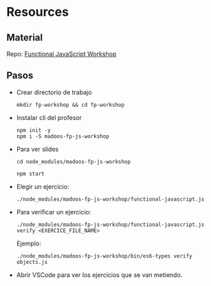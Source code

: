 # Resources

## Material

Repo: [Functional JavaScript Workshop](https://github.com/madoos/functional-javascript-workshop)

## Pasos

- Crear directorio de trabajo

  ```
  mkdir fp-workshop && cd fp-workshop
  ```

- Instalar cli del profesor

  ```
  npm init -y
  npm i -S madoos-fp-js-workshop
  ```

- Para ver slides

  ```
  cd node_modules/madoos-fp-js-workshop

  npm start
  ```

- Elegir un ejercicio:

  ```
  ./node_modules/madoos-fp-js-workshop/functional-javascript.js
  ```

- Para verificar un ejercicio:

  ```
  ./node_modules/madoos-fp-js-workshop/functional-javascript.js verify <EXERCICE_FILE_NAME>
  ```

  Ejemplo: 
  ```
  ./node_modules/madoos-fp-js-workshop/bin/es6-types verify objects.js
  ```

- Abrir VSCode para ver los ejercicios que se van metiendo.









